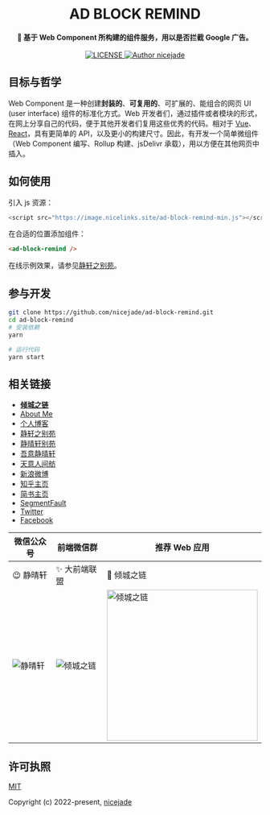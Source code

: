 <h1 align="center">AD BLOCK REMIND</h1>

<div align="center">
  <strong>
    🌌 基于 Web Component 所构建的组件服务，用以是否拦截 Google 广告。
  </strong>
</div>

<br>

<div align="center">
  <a href="https://github.com/nicejade/ad-block-remind">
    <img src="https://img.shields.io/github/license/nicejade/ad-block-remind.svg" alt="LICENSE">
  </a>
  <a href="https://nicelinks.site/member/admin"><img src="https://img.shields.io/badge/Author-nicejade-%23a696c8.svg" alt="Author nicejade"></a>
</div>

## 目标与哲学

Web Component 是一种创建**封装的**、**可复用的**、可扩展的、能组合的网页 UI (user interface) 组件的标准化方式。Web 开发者们，通过插件或者模块的形式，在网上分享自己的代码，便于其他开发者们复用这些优秀的代码。相对于 [Vue](https://nicelinks.site/post/5b1a221c0526c920d6dfaada)、[React](https://nicelinks.site/post/5b1294b5e93ed2618cfac134)，具有更简单的 API，以及更小的构建尺寸。因此，有开发一个简单微组件（Web Component 编写、Rollup 构建、jsDelivr 承载），用以方便在其他网页中插入。

## 如何使用

引入 js 资源：

```js
<script src="https://image.nicelinks.site/ad-block-remind-min.js"></script>
```

在合适的位置添加组件：

```html
<ad-block-remind />
```

在线示例效果，请参见[静轩之别苑](https://quickapp.lovejade.cn/)。

## 参与开发

```bash
git clone https://github.com/nicejade/ad-block-remind.git
cd ad-block-remind
# 安装依赖
yarn

# 运行代码
yarn start
```

## 相关链接

- [**倾城之链**](https://nicelinks.site?utm_source=github-nicelinks)
- [About Me](https://about.me/nicejade?utm_source=github-nicelinks)
- [个人博客](https://jeffjade.com/nicelinks?utm_source=github-nicelinks)
- [静轩之别苑](https://quickapp.lovejade.cn/?utm_source=github-nicelinks)
- [静晴轩别苑](https://nice.lovejade.cn/?utm_source=github-nicelinks)
- [吾意静晴轩](https://docz.lovejade.cn/?utm_source=github-nicelinks)
- [天意人间舫](https://blog.lovejade.cn/?utm_source=github-nicelinks)
- [新浪微博](https://weibo.com/jeffjade?utm_source=github-nicelinks)
- [知乎主页](https://www.zhihu.com/people/yang-qiong-pu/)
- [简书主页](https://www.jianshu.com/u/9aae3d8f4c3d)
- [SegmentFault](https://segmentfault.com/u/jeffjade)
- [Twitter](https://twitter.com/nicejadeyang)
- [Facebook](https://www.facebook.com/nice.jade.yang)

| 微信公众号 | 前端微信群 | 推荐 Web 应用 |
| --- | -- | --- |
| 😉 静晴轩 | ✨ 大前端联盟 | 🎉 倾城之链 |
| ![静晴轩](https://image.nicelinks.site/qrcode_jqx.jpg) | ![倾城之链](https://image.nicelinks.site/wqycx-weixin.png?ver=1) | <img src="https://image.nicelinks.site/nice-links.png" width="300px" alt="倾城之链"></img> |

## 许可执照

[MIT](http://opensource.org/licenses/MIT)

Copyright (c) 2022-present, [nicejade](https://aboutme.lovejade.cn/)
